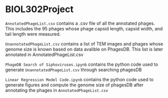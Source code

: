 # BIOL302Project


`AnnotatedPhageList.csv` contains a .csv file of all the annotated phages. This includes the 95 phages whose phage capsid length, capsid width, and tail length were measured. 

`UnannotatedPhageList.csv` contains a list of TEM images and phages whose genome size is known based on data avalible on PhagesDB. This list is later annotated in AnnotatedPhageList.csv

`PhageDB Search of Siphoviruses.ipynb` contains the python code used to generate `UnannotatedPhageList.csv` through searching phagesDB

`Linear Regression Model Code.ipynb` contains the python code used to generate figures and compute the genome size of phagesDB after annotating the phages in `AnnotatedPhageList.csv`
